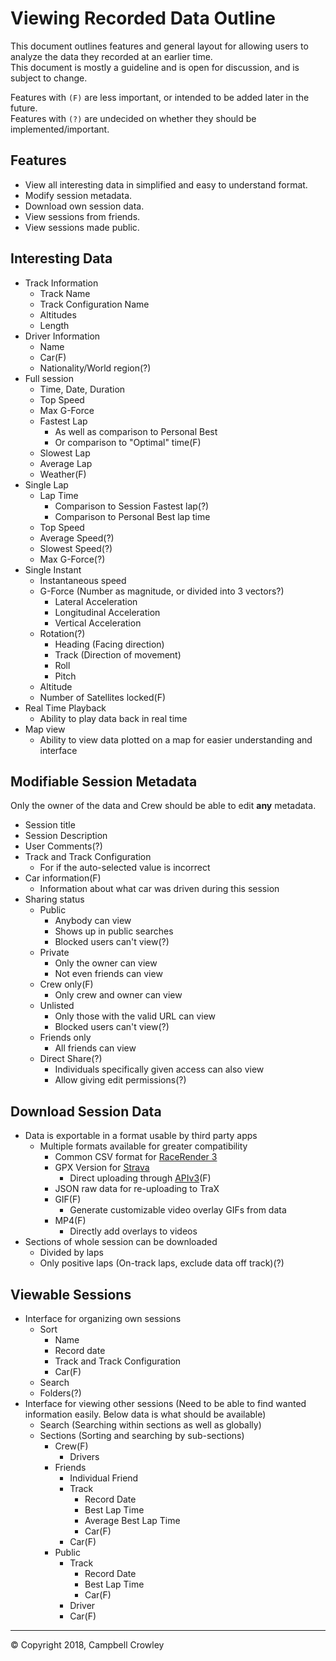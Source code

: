 # Viewing Recorded Data Outline
This document outlines features and general layout for allowing users to analyze the data they recorded at an earlier time.  
This document is mostly a guideline and is open for discussion, and is subject to change.

Features with `(F)` are less important, or intended to be added later in the future.  
Features with `(?)` are undecided on whether they should be implemented/important.

## Features
* View all interesting data in simplified and easy to understand format.
* Modify session metadata.
* Download own session data.
* View sessions from friends.
* View sessions made public.

## Interesting Data
* Track Information
  - Track Name
  - Track Configuration Name
  - Altitudes
  - Length
* Driver Information
  - Name
  - Car(F)
  - Nationality/World region(?)
* Full session
  - Time, Date, Duration
  - Top Speed
  - Max G-Force
  - Fastest Lap
    * As well as comparison to Personal Best
    * Or comparison to "Optimal" time(F)
  - Slowest Lap
  - Average Lap
  - Weather(F)
* Single Lap
  - Lap Time
    * Comparison to Session Fastest lap(?)
    * Comparison to Personal Best lap time
  - Top Speed
  - Average Speed(?)
  - Slowest Speed(?)
  - Max G-Force(?)
* Single Instant
  - Instantaneous speed
  - G-Force (Number as magnitude, or divided into 3 vectors?)
    * Lateral Acceleration
    * Longitudinal Acceleration
    * Vertical Acceleration
  - Rotation(?)
    * Heading (Facing direction)
    * Track (Direction of movement)
    * Roll
    * Pitch
  - Altitude
  - Number of Satellites locked(F)
* Real Time Playback
  - Ability to play data back in real time
* Map view
  - Ability to view data plotted on a map for easier understanding and interface

## Modifiable Session Metadata
Only the owner of the data and Crew should be able to edit __any__ metadata.
* Session title
* Session Description
* User Comments(?)
* Track and Track Configuration
  - For if the auto-selected value is incorrect
* Car information(F)
  - Information about what car was driven during this session
* Sharing status
  - Public
    * Anybody can view
    * Shows up in public searches
    * Blocked users can't view(?)
  - Private
    * Only the owner can view
    * Not even friends can view
  - Crew only(F)
    * Only crew and owner can view
  - Unlisted
    * Only those with the valid URL can view
    * Blocked users can't view(?)
  - Friends only
    * All friends can view
  - Direct Share(?)
    * Individuals specifically given access can also view
    * Allow giving edit permissions(?)

## Download Session Data
* Data is exportable in a format usable by third party apps
  - Multiple formats available for greater compatibility
    * Common CSV format for [RaceRender 3](http://racerender.com/RR3/Features.html)
    * GPX Version for [Strava](https://www.strava.com/)
      - Direct uploading through [APIv3](https://developers.strava.com/docs/reference/)(F)
    * JSON raw data for re-uploading to TraX
    * GIF(F)
      - Generate customizable video overlay GIFs from data
    * MP4(F)
      - Directly add overlays to videos
* Sections of whole session can be downloaded
  - Divided by laps
  - Only positive laps (On-track laps, exclude data off track)(?)

## Viewable Sessions
* Interface for organizing own sessions
  - Sort
    * Name
    * Record date
    * Track and Track Configuration
    * Car(F)
  - Search
  - Folders(?)
* Interface for viewing other sessions (Need to be able to find wanted information easily. Below data is what should be available)
  - Search (Searching within sections as well as globally)
  - Sections (Sorting and searching by sub-sections)
    * Crew(F)
      - Drivers
    * Friends
      - Individual Friend
      - Track
        * Record Date
        * Best Lap Time
        * Average Best Lap Time
        * Car(F)
      - Car(F)
    * Public
      - Track
        * Record Date
        * Best Lap Time
        * Car(F)
      - Driver
      - Car(F)
  
---

© Copyright 2018, Campbell Crowley
